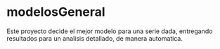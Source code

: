 # modelosGeneral
Este proyecto decide el mejor modelo para una serie dada, entregando resultados para un analisis detallado, de manera automatica.

